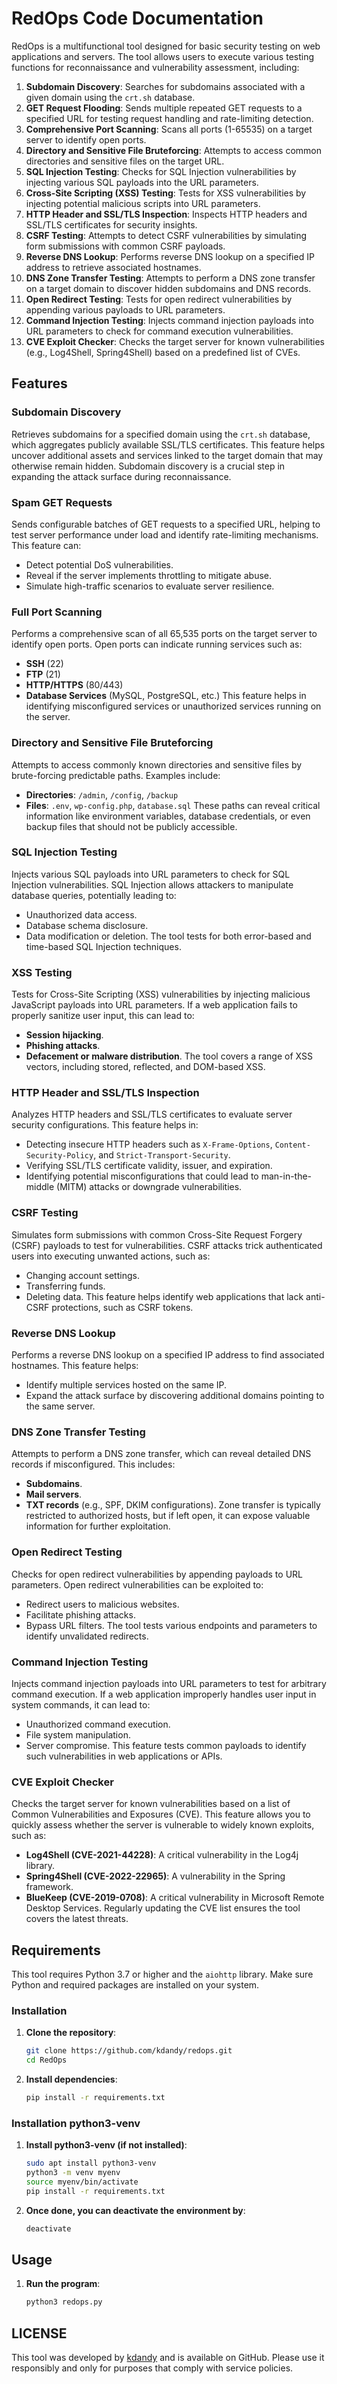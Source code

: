 # RedOps Code Documentation

RedOps is a multifunctional tool designed for basic security testing on web applications and servers. The tool allows users to execute various testing functions for reconnaissance and vulnerability assessment, including:

1. **Subdomain Discovery**: Searches for subdomains associated with a given domain using the `crt.sh` database.
2. **GET Request Flooding**: Sends multiple repeated GET requests to a specified URL for testing request handling and rate-limiting detection.
3. **Comprehensive Port Scanning**: Scans all ports (1-65535) on a target server to identify open ports.
4. **Directory and Sensitive File Bruteforcing**: Attempts to access common directories and sensitive files on the target URL.
5. **SQL Injection Testing**: Checks for SQL Injection vulnerabilities by injecting various SQL payloads into the URL parameters.
6. **Cross-Site Scripting (XSS) Testing**: Tests for XSS vulnerabilities by injecting potential malicious scripts into URL parameters.
7. **HTTP Header and SSL/TLS Inspection**: Inspects HTTP headers and SSL/TLS certificates for security insights.
8. **CSRF Testing**: Attempts to detect CSRF vulnerabilities by simulating form submissions with common CSRF payloads.
9. **Reverse DNS Lookup**: Performs reverse DNS lookup on a specified IP address to retrieve associated hostnames.
10. **DNS Zone Transfer Testing**: Attempts to perform a DNS zone transfer on a target domain to discover hidden subdomains and DNS records.
11. **Open Redirect Testing**: Tests for open redirect vulnerabilities by appending various payloads to URL parameters.
12. **Command Injection Testing**: Injects command injection payloads into URL parameters to check for command execution vulnerabilities.
13. **CVE Exploit Checker**: Checks the target server for known vulnerabilities (e.g., Log4Shell, Spring4Shell) based on a predefined list of CVEs.

## Features

### **Subdomain Discovery**
Retrieves subdomains for a specified domain using the `crt.sh` database, which aggregates publicly available SSL/TLS certificates. This feature helps uncover additional assets and services linked to the target domain that may otherwise remain hidden. Subdomain discovery is a crucial step in expanding the attack surface during reconnaissance.

### **Spam GET Requests**
Sends configurable batches of GET requests to a specified URL, helping to test server performance under load and identify rate-limiting mechanisms. This feature can:
- Detect potential DoS vulnerabilities.
- Reveal if the server implements throttling to mitigate abuse.
- Simulate high-traffic scenarios to evaluate server resilience.

### **Full Port Scanning**
Performs a comprehensive scan of all 65,535 ports on the target server to identify open ports. Open ports can indicate running services such as:
- **SSH** (22)
- **FTP** (21)
- **HTTP/HTTPS** (80/443)
- **Database Services** (MySQL, PostgreSQL, etc.)
This feature helps in identifying misconfigured services or unauthorized services running on the server.

### **Directory and Sensitive File Bruteforcing**
Attempts to access commonly known directories and sensitive files by brute-forcing predictable paths. Examples include:
- **Directories**: `/admin`, `/config`, `/backup`
- **Files**: `.env`, `wp-config.php`, `database.sql`
These paths can reveal critical information like environment variables, database credentials, or even backup files that should not be publicly accessible.

### **SQL Injection Testing**
Injects various SQL payloads into URL parameters to check for SQL Injection vulnerabilities. SQL Injection allows attackers to manipulate database queries, potentially leading to:
- Unauthorized data access.
- Database schema disclosure.
- Data modification or deletion.
The tool tests for both error-based and time-based SQL Injection techniques.

### **XSS Testing**
Tests for Cross-Site Scripting (XSS) vulnerabilities by injecting malicious JavaScript payloads into URL parameters. If a web application fails to properly sanitize user input, this can lead to:
- **Session hijacking**.
- **Phishing attacks**.
- **Defacement or malware distribution**.
The tool covers a range of XSS vectors, including stored, reflected, and DOM-based XSS.

### **HTTP Header and SSL/TLS Inspection**
Analyzes HTTP headers and SSL/TLS certificates to evaluate server security configurations. This feature helps in:
- Detecting insecure HTTP headers such as `X-Frame-Options`, `Content-Security-Policy`, and `Strict-Transport-Security`.
- Verifying SSL/TLS certificate validity, issuer, and expiration.
- Identifying potential misconfigurations that could lead to man-in-the-middle (MITM) attacks or downgrade vulnerabilities.

### **CSRF Testing**
Simulates form submissions with common Cross-Site Request Forgery (CSRF) payloads to test for vulnerabilities. CSRF attacks trick authenticated users into executing unwanted actions, such as:
- Changing account settings.
- Transferring funds.
- Deleting data.
This feature helps identify web applications that lack anti-CSRF protections, such as CSRF tokens.

### **Reverse DNS Lookup**
Performs a reverse DNS lookup on a specified IP address to find associated hostnames. This feature helps:
- Identify multiple services hosted on the same IP.
- Expand the attack surface by discovering additional domains pointing to the same server.

### **DNS Zone Transfer Testing**
Attempts to perform a DNS zone transfer, which can reveal detailed DNS records if misconfigured. This includes:
- **Subdomains**.
- **Mail servers**.
- **TXT records** (e.g., SPF, DKIM configurations).
Zone transfer is typically restricted to authorized hosts, but if left open, it can expose valuable information for further exploitation.

### **Open Redirect Testing**
Checks for open redirect vulnerabilities by appending payloads to URL parameters. Open redirect vulnerabilities can be exploited to:
- Redirect users to malicious websites.
- Facilitate phishing attacks.
- Bypass URL filters.
The tool tests various endpoints and parameters to identify unvalidated redirects.

### **Command Injection Testing**
Injects command injection payloads into URL parameters to test for arbitrary command execution. If a web application improperly handles user input in system commands, it can lead to:
- Unauthorized command execution.
- File system manipulation.
- Server compromise.
This feature tests common payloads to identify such vulnerabilities in web applications or APIs.

### **CVE Exploit Checker**
Checks the target server for known vulnerabilities based on a list of Common Vulnerabilities and Exposures (CVE). This feature allows you to quickly assess whether the server is vulnerable to widely known exploits, such as:
- **Log4Shell (CVE-2021-44228)**: A critical vulnerability in the Log4j library.
- **Spring4Shell (CVE-2022-22965)**: A vulnerability in the Spring framework.
- **BlueKeep (CVE-2019-0708)**: A critical vulnerability in Microsoft Remote Desktop Services.
Regularly updating the CVE list ensures the tool covers the latest threats.

## Requirements
This tool requires Python 3.7 or higher and the `aiohttp` library. Make sure Python and required packages are installed on your system.

### Installation
1. **Clone the repository**:
   ```bash
   git clone https://github.com/kdandy/redops.git
   cd RedOps
2. **Install dependencies**:
   ```bash
   pip install -r requirements.txt

### Installation python3-venv
1. **Install python3-venv (if not installed)**:
   ```bash
   sudo apt install python3-venv
   python3 -m venv myenv
   source myenv/bin/activate
   pip install -r requirements.txt
2. **Once done, you can deactivate the environment by**:
   ```bash
   deactivate

## Usage
1. **Run the program**:
   ```bash
   python3 redops.py

## LICENSE

This tool was developed by [kdandy](https://github.com/kdandy/devtools/blob/main/LICENSE) and is available on GitHub. Please use it responsibly and only for purposes that comply with service policies.
